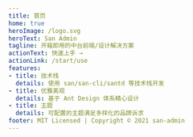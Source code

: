 ```yaml
---
title: 首页
home: true
heroImage: /logo.svg
heroText: San Admin
tagline: 开箱即用的中台前端/设计解决方案
actionText: 快速上手 →
actionLink: /start/use
features:
- title: 技术栈
  details: 使用 san/san-cli/santd 等技术栈开发
- title: 优雅美观
  details: 基于 Ant Design 体系精心设计
- title: 主题
  details: 可配置的主题满足多样化的品牌诉求
footer: MIT Licensed | Copyright © 2021 san-admin
---
```

